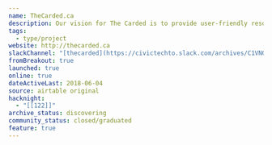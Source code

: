```yaml
---
name: TheCarded.ca
description: Our vision for The Carded is to provide user-friendly resources for youth and people affected by racial profiling. We welcome collaboration with people from all walks of life, whether you're a parent, teacher, frontline worker, activist, psychologist, artist, designer, journalist or civic professional. We hope to connect you with other concerned citizens and organizations that have crucial information on “carding”.
tags:
  - type/project
website: http://thecarded.ca
slackChannel: "[thecarded](https://civictechto.slack.com/archives/C1VNQCW13)"
fromBreakout: true
launched: true
online: true
dateActiveLast: 2018-06-04
source: airtable original
hacknight:
  - "[[122]]"
archive_status: discovering
community_status: closed/graduated
feature: true
---
```


